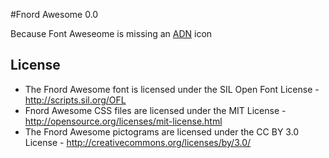 #Fnord Awesome 0.0

Because Font Aweseome is missing an [ADN](https://app.net/) icon

## License
- The Fnord Awesome font is licensed under the SIL Open Font License - http://scripts.sil.org/OFL
- Fnord Awesome CSS files are licensed under the MIT License - http://opensource.org/licenses/mit-license.html
- The Fnord Awesome pictograms are licensed under the CC BY 3.0 License - http://creativecommons.org/licenses/by/3.0/
